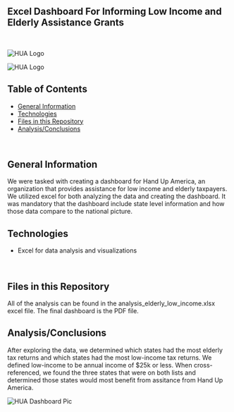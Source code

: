 ## Excel Dashboard For Informing Low Income and Elderly Assistance Grants
<br>


![HUA Logo](../main/images/HandUp2b.jpg)

![HUA Logo](../main/images/FightPoverty.png)

## Table of Contents
* [General Information](#general-information)
* [Technologies](#technologies)
* [Files in this Repository](#files)
* [Analysis/Conclusions](#analysis)
<br>

## <a name="general-information"></a>General Information
We were tasked with creating a dashboard for Hand Up America, an organization that provides assistance for low income and elderly taxpayers.  We utilized excel for both analyzing the data and creating the dashboard.  It was mandatory that the dashboard include state level information and how those data compare to the national picture. 
<br>

## <a name="technologies"></a>Technologies
* Excel for data analysis and visualizations
<br>

## <a name="files"></a>Files in this Repository
All of the analysis can be found in the analysis_elderly_low_income.xlsx excel file.
The final dashboard is the PDF file.
<br>

## <a name="analysis"></a>Analysis/Conclusions
After exploring the data, we determined which states had the most elderly tax returns and which states had the most low-income tax returns.  We defined low-income to be annual income of $25k or less.  When cross-referenced, we found the three states that were on both lists and determined those states would most benefit from assitance from Hand Up America.

![HUA Dashboard Pic](../main/images/HandUp_Pic.png)

